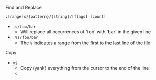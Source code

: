 Find and Replace
```
:[range]s/{pattern}/{string}/[flags] [count]
```
- `:s/foo/bar`
	- Will replace all occurrences of 'foo' with 'bar' in the given line
- `:%s/foo/bar`
	- The `%` indicates a range from the first to the last line of the file

Copy
- `y$`
	- Copy (yank) everything from the cursor to the end of the line
	- 